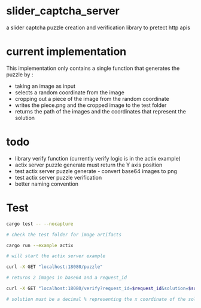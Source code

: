 # slider_captcha_server

a slider captcha puzzle creation and verification library to pretect http apis

# current implementation

This implementation only contains a single function that generates the puzzle by :

- taking an image as input
- selects a random coordinate from the image
- cropping out a piece of the image from the random coordinate
- writes the piece.png and the cropped image to the test folder
- returns the path of the images and the coordinates that represent the solution

# todo

- library verify function (currently verify logic is in the actix example)
- actix server puzzle generate must return the Y axis position
- test actix server puzzle generate - convert base64 images to png
- test actix server puzzle verification
- better naming convention

# Test

```bash
cargo test -- --nocapture

# check the test folder for image artifacts

cargo run --example actix

# will start the actix server example

curl -X GET "localhost:18080/puzzle"

# returns 2 images in base64 and a request_id

curl -X GET "localhost:18080/verify?request_id=$request_id&solution=$solution"

# solution must be a decimal % representing the x coordinate of the solution.
```
